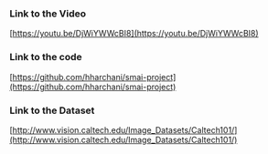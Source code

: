 ### Link to the Video
[https://youtu.be/DjWiYWWcBI8](https://youtu.be/DjWiYWWcBI8)

### Link to the code
[https://github.com/hharchani/smai-project](https://github.com/hharchani/smai-project)

### Link to the Dataset
[http://www.vision.caltech.edu/Image_Datasets/Caltech101/](http://www.vision.caltech.edu/Image_Datasets/Caltech101/)
